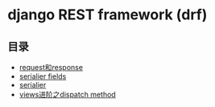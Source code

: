 # django REST framework (drf)

## 目录
* [request和response](./static_media.md)
* [serialier fields](./admin.md)
* [serialier](./user_auth.md)
* [views进阶之dispatch method](./urls.md)

